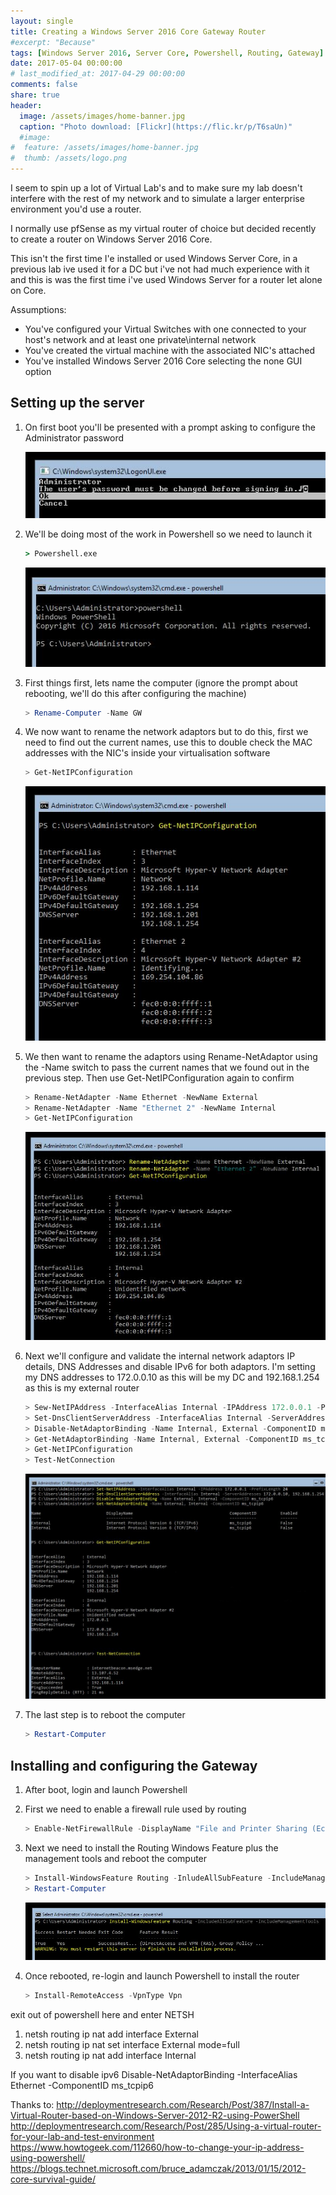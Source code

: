 ```yaml
---
layout: single
title: Creating a Windows Server 2016 Core Gateway Router
#excerpt: "Because"
tags: [Windows Server 2016, Server Core, Powershell, Routing, Gateway]
date: 2017-05-04 00:00:00
# last_modified_at: 2017-04-29 00:00:00
comments: false
share: true
header:
  image: /assets/images/home-banner.jpg
  caption: "Photo download: [Flickr](https://flic.kr/p/T6saUn)"
  #image:
#  feature: /assets/images/home-banner.jpg
#  thumb: /assets/logo.png
---
```

I seem to spin up a lot of Virtual Lab's and to make sure my lab doesn't interfere with the rest of my network and to simulate a larger enterprise environment you'd use a router.

I normally use pfSense as my virtual router of choice but decided recently to create a router on Windows Server 2016 Core.

This isn't the first time I'e installed or used Windows Server Core, in a previous lab ive used it for a DC but i've not had much experience with it and this is was the first time i've used Windows Server for a router let alone on Core.

Assumptions: 
- You've configured your Virtual Switches with one connected to your host's network and at least one private\internal network
- You've created the virtual machine with the associated NIC's attached
- You've installed Windows Server 2016 Core selecting the none GUI option

## Setting up the server

1. On first boot you'll be presented with a prompt asking to configure the Administrator password

   ![FirstBoot](/assets/images/posts/GatewayOnHyperVCore/FirstBoot.jpg)

1. We'll be doing most of the work in Powershell so we need to launch it

   ```cmd
   > Powershell.exe
   ```
   ![FirstBoot](/assets/images/posts/GatewayOnHyperVCore/Powershell.jpg)

1. First things first, lets name the computer (ignore the prompt about rebooting, we'll do this after configuring the machine)

   ```Powershell
   > Rename-Computer -Name GW
   ```
1. We now want to rename the network adaptors but to do this, first we need to find out the current names, use this to double check the MAC addresses with the NIC's inside your virtualisation software

   ```Powershell
   > Get-NetIPConfiguration
   ```
   ![GetNetIPConfig](/assets/images/posts/GatewayOnHyperVCore/GetNetIPConfig.jpg)
      
1. We then want to rename the adaptors using Rename-NetAdaptor using the -Name switch to pass the current names that we found out in the previous step. Then use Get-NetIPConfiguration again to confirm

   ```Powershell
   > Rename-NetAdapter -Name Ethernet -NewName External
   > Rename-NetAdapter -Name "Ethernet 2" -NewName Internal
   > Get-NetIPConfiguration
   ```
   ![RenameNetAdaptor](/assets/images/posts/GatewayOnHyperVCore/RenameNetAdaptor.jpg)

1. Next we'll configure and validate the internal network adaptors IP details, DNS Addresses and disable IPv6 for both adaptors. I'm setting my DNS addresses to 172.0.0.10 as this will be my DC and 192.168.1.254 as this is my external router 

   ```Powershell
   > Sew-NetIPAddress -InterfaceAlias Internal -IPAddress 172.0.0.1 -PrefixLength 24
   > Set-DnsClientServerAddress -InterfaceAlias Internal -ServerAddresses 172.0.0.10, 192.168.1.1
   > Disable-NetAdaptorBinding -Name Internal, External -ComponentID ms_tcpip6
   > Get-NetAdaptorBinding -Name Internal, External -ComponentID ms_tcpip6
   > Get-NetIPConfiguration
   > Test-NetConnection
   ```
   ![SetAdaptorSettings](/assets/images/posts/GatewayOnHyperVCore/SetAdaptorSettings.jpg)
1. The last step is to reboot the computer

   ```Powershell
   > Restart-Computer
   ```

## Installing and configuring the Gateway


1. After boot, login and launch Powershell
1. First we need to enable a firewall rule used by routing

   ```Powershell
   > Enable-NetFirewallRule -DisplayName "File and Printer Sharing (Echo Request - ICMPv4-In)"
   ```
  
1. Next we need to install the Routing Windows Feature plus the management tools and reboot the computer

   ```Powershell
   > Install-WindowsFeature Routing -InludeAllSubFeature -IncludeManagementTools
   > Restart-Computer
   ```
   ![InstallFeature](/assets/images/posts/GatewayOnHyperVCore/InstallFeature.jpg)

1. Once rebooted, re-login and launch Powershell to install the router

   ```Powershell
   > Install-RemoteAccess -VpnType Vpn
   ```

exit out of powershell here and enter NETSH

1. netsh routing ip nat add interface External
2. netsh routing ip nat set interface External mode=full
3. netsh routing ip nat add interface Internal

If you want to disable ipv6
Disable-NetAdaptorBinding -InterfaceAlias Ethernet -ComponentID ms_tcpip6


Thanks to:
http://deploymentresearch.com/Research/Post/387/Install-a-Virtual-Router-based-on-Windows-Server-2012-R2-using-PowerShell
http://deploymentresearch.com/Research/Post/285/Using-a-virtual-router-for-your-lab-and-test-environment
https://www.howtogeek.com/112660/how-to-change-your-ip-address-using-powershell/
https://blogs.technet.microsoft.com/bruce_adamczak/2013/01/15/2012-core-survival-guide/